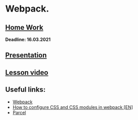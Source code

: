 # Webpack.

## [Home Work](../../tasks/webpack/)  
  
**Deadline: 16.03.2021**  

## [Presentation](https://slides.com/aleh_lipski/deck-472451)
## [Lesson video](https://drive.google.com/file/d/12NuLSnm7xzngGFpl4QUJX9N7fOx0_upU/view?usp=sharing)  

## Useful links:
* [Webpack](https://webpack.js.org/guides/getting-started/)
* [How to configure CSS and CSS modules in webpack [EN]](https://blog.jakoblind.no/css-modules-webpack/#:~:text=To%20be%20able%20to%20use,module%20keyword%20in%20your%20webpack.)
* [Parcel](https://parceljs.org/getting_started.html)